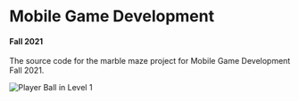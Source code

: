 # Mobile Game Development 
#### Fall 2021
The source code for the marble maze project for Mobile Game Development Fall 2021.

![Player Ball in Level 1](Promo/image_002_0015.png)
